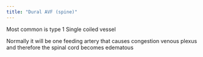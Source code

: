 ```yaml
---
title: "Dural AVF (spine)"
---
```

Most common is type 1
Single coiled vessel

Normally it will be one feeding artery that causes congestion venous plexus and therefore the spinal cord becomes edematous

